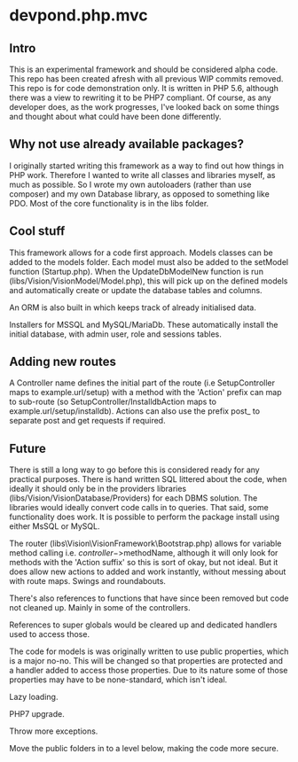 # devpond.php.mvc

## Intro
This is an experimental framework and should be considered alpha code. This repo has been created afresh with all previous WIP commits removed. This repo is for code demonstration only.
It is written in PHP 5.6, although there was a view to rewriting it to be PHP7 compliant.
Of course, as any developer does, as the work progresses, I've looked back on some things and thought about what could have been done differently.

## Why not use already available packages?

I originally started writing this framework as a way to find out how things in PHP work. Therefore I wanted to write all classes and libraries myself, as much as possible. So I wrote my own autoloaders (rather than use composer) and my own Database library, as opposed to something like PDO.
Most of the core functionality is in the libs folder.

## Cool stuff

This framework allows for a code first approach. Models classes can be added to the models folder. Each model must also be added to the setModel function (Startup.php). When the UpdateDbModelNew function is run (libs/Vision/VisionModel/Model.php), this will pick up on the defined models and automatically create or update the database tables and columns.

An ORM is also built in which keeps track of already initialised data. 

Installers for MSSQL and MySQL/MariaDb. These automatically install the initial database, with admin user, role and sessions tables.

## Adding new routes
A Controller name defines the initial part of the route (i.e SetupController maps to example.url/setup) with a method with the 'Action' prefix can map to sub-route (so SetupController/InstalldbAction maps to example.url/setup/installdb). 
Actions can also use the prefix post_ to separate post and get requests if required.

## Future

There is still a long way to go before this is considered ready for any practical purposes. There is hand written SQL littered about the code, when ideally it should only be in the providers libraries (libs/Vision/VisionDatabase/Providers) for each DBMS solution. The libraries would ideally convert code calls in to queries.
That said, some functionality does work. It is possible to perform the package install using either MsSQL or MySQL.

The router (libs\Vision\VisionFramework\Bootstrap.php) allows for variable method calling i.e. $controller->$methodName, although it will only look for methods with the 'Action suffix' so this is sort of okay, but not ideal. But it does allow new actions to added and work instantly, without messing about with route maps. Swings and roundabouts.

There's also references to functions that have since been removed but code not cleaned up. Mainly in some of the controllers.

References to super globals would be cleared up and dedicated handlers used to access those.

The code for models is was originally written to use public properties, which is a major no-no. This will be changed so that properties are protected and a handler added to access those properties. Due to its nature some of those properties may have to be none-standard, which isn't ideal.

Lazy loading.

PHP7 upgrade.

Throw more exceptions.

Move the public folders in to a level below, making the code more secure.
